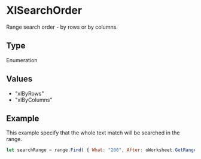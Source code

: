 # XlSearchOrder

Range search order - by rows or by columns.

## Type

Enumeration

## Values

- "xlByRows"
- "xlByColumns"


## Example

This example specify that the whole text match will be searched in the range.

```javascript editor-xlsx
let searchRange = range.Find( { What: "200", After: oWorksheet.GetRange("B1"), LookIn: "xlValues", LookAt: "xlWhole",	SearchOrder: "xlByColumns", SearchDirection: "xlNext", MatchCase: true } );
```
